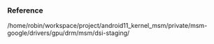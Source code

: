 
### Reference

/home/robin/workspace/project/android11_kernel_msm/private/msm-google/drivers/gpu/drm/msm/dsi-staging/